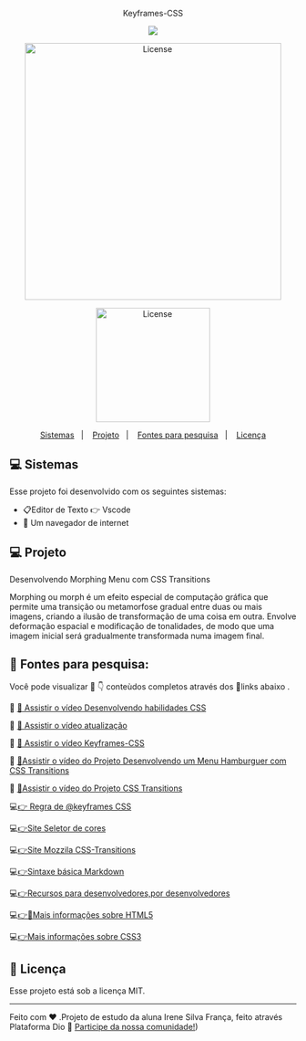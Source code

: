<p align="center">
Keyframes-CSS
 </p>
 <p align="center">
 <a href="https://youtu.be/efS6ccEdSS0"><img src="https://img.shields.io/badge/-Youtube-%23EA4335?style=for-the-badge&logo=youtube&logoColor=white" target="_blank"></a>
  </p>
  
  
  <p align="center">
  <img alt="License" src="https://github.com/issf69/Keyframes-CSS/assets/105497075/bd0fbd96-4a50-451e-af5e-b09a3bf1ceae"width="450px">
   <br>

 

<p align="center">
  <img alt="License" src="https://cdn.freebiesupply.com/logos/large/2x/css-3-logo-png-transparent.png" width="200px">
  </p>



<p align="center">
  <a href="#-sistemas">Sistemas</a>&nbsp;&nbsp;&nbsp;|&nbsp;&nbsp;&nbsp;
  <a href="#-projeto">Projeto</a>&nbsp;&nbsp;&nbsp;|&nbsp;&nbsp;&nbsp;
  <a href="#-fontes-para-pesquisa">Fontes para pesquisa</a>&nbsp;&nbsp;&nbsp;|&nbsp;&nbsp;&nbsp;
  <a href="#memo-licença">Licença</a>
</p>


  
 ## 💻 Sistemas

Esse projeto foi desenvolvido com os seguintes sistemas:

- 📋Editor de Texto 👉 Vscode
- 📳 Um navegador de internet


## 💻 Projeto

Desenvolvendo Morphing Menu com CSS Transitions

Morphing ou morph é um efeito especial de computação gráfica que permite uma transição ou metamorfose gradual entre duas ou mais imagens, criando a ilusão de transformação de uma coisa em outra. Envolve deformação espacial e modificação de tonalidades, de modo que uma imagem inicial será gradualmente transformada numa imagem final.

## 🔎 Fontes para pesquisa:  

Você pode visualizar 👀 👇 conteùdos completos através dos 🔗links abaixo .

🎥 [👀 Assistir o vídeo Desenvolvendo habilidades CSS](https://youtu.be/efS6ccEdSS0)

🎥 [👀 Assistir o vídeo atualização](https://youtu.be/0iU_1IvzYTM)

🎥 [👀 Assistir o vídeo Keyframes-CSS](https://youtu.be/awbGZqPxuis)

🎥 [👀Assistir o vídeo do Projeto Desenvolvendo um Menu Hamburguer  com CSS Transitions](https://youtu.be/zrfSmAmAQW8)

🎥 [👀Assistir o vídeo do Projeto CSS Transitions](https://www.youtube.com/watch?v=TnGlAPn7J_8)

💻[👉 Regra de @keyframes CSS](https://www.w3schools.com/cssref/css3_pr_animation-keyframes.php)

💻[👉Site Seletor de cores](https://developer.mozilla.org/pt-BR/docs/Web/CSS/CSS_Colors/Color_picker_tool)

💻[👉Site Mozzila CSS-Transitions](https://developer.mozilla.org/pt-BR/docs/Web/CSS/CSS_Transitions/Using_CSS_transitions)

💻[👉Sintaxe básica Markdown](https://www.markdownguide.org/basic-syntax/)

💻[👉Recursos para desenvolvedores,por desenvolvedores](https://developer.mozilla.org/pt-BR/)

💻[👉👀Mais informações sobre HTML5](https://html5.org/)

💻[👉Mais informações sobre CSS3](https://www.w3.org/Style/CSS/Overview.en.html)

## :memo: Licença

Esse projeto está sob a licença MIT.

---


Feito com ♥ .Projeto de estudo da aluna Irene Silva França, feito através Plataforma Dio :wave: [Participe da nossa comunidade!](https://www.dio.me/))

